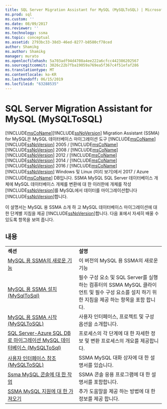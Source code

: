 ```yaml
---
title: SQL Server Migration Assistant for MySQL (MySQLToSQL) | Microsoft Docs
ms.prod: sql
ms.custom: ''
ms.date: 08/09/2017
ms.reviewer: ''
ms.technology: ssma
ms.topic: conceptual
ms.assetid: 2793bc33-38d3-46ed-8277-b8580cf78ced
author: Shamikg
ms.author: Shamikg
manager: murato
ms.openlocfilehash: 5a703adf94d4708a4ee222a6cfcc442386202567
ms.sourcegitcommit: 3026c22b7fba19059a769ea5f367c4f51efaf286
ms.translationtype: MT
ms.contentlocale: ko-KR
ms.lasthandoff: 06/15/2019
ms.locfileid: "63288535"
---
```

# <a name="sql-server-migration-assistant-for-mysql-mysqltosql"></a>SQL Server Migration Assistant for MySQL (MySQLToSQL)
[!INCLUDE[msCoName](../../includes/msconame_md.md)][!INCLUDE[ssNoVersion](../../includes/ssnoversion-md.md)] Migration Assistant (SSMA) for MySQL은 MySQL 데이터베이스 마이그레이션 도구 [!INCLUDE[msCoName](../../includes/msconame_md.md)] [!INCLUDE[ssNoVersion](../../includes/ssnoversion-md.md)] 2005 / [!INCLUDE[msCoName](../../includes/msconame_md.md)] [!INCLUDE[ssNoVersion](../../includes/ssnoversion-md.md)] 2008 / [!INCLUDE[msCoName](../../includes/msconame_md.md)] [!INCLUDE[ssNoVersion](../../includes/ssnoversion-md.md)] 2012 / [!INCLUDE[msCoName](../../includes/msconame_md.md)] [!INCLUDE[ssNoVersion](../../includes/ssnoversion-md.md)] 2014 / [!INCLUDE[msCoName](../../includes/msconame_md.md)] [!INCLUDE[ssNoVersion](../../includes/ssnoversion-md.md)] 2016 / [!INCLUDE[msCoName](../../includes/msconame_md.md)] [!INCLUDE[ssNoVersion](../../includes/ssnoversion-md.md)] Windows 및 Linux (미리 보기)에서 2017 / Azure [!INCLUDE[msCoName](../../includes/msconame_md.md)] DB입니다. SSMA MySQL SQL Server 데이터베이스 개체에 MySQL 데이터베이스 개체를 변환에 대 한 이러한에 개체를 작성 [!INCLUDE[ssNoVersion](../../includes/ssnoversion-md.md)]를 MySQL에서 데이터를 마이그레이션합니다 [!INCLUDE[ssNoVersion](../../includes/ssnoversion-md.md)]합니다.  
  
이 설명서는 MySQL 용 SSMA 소개 하 고 MySQL 데이터베이스 마이그레이션에 대 한 단계별 지침을 제공 [!INCLUDE[ssNoVersion](../../includes/ssnoversion-md.md)]합니다. 다음 표에서 자세히 배울 수 있도록 항목을 보여 줍니다.  
  
## <a name="contents"></a>내용  
  
|||  
|-|-|  
|**섹션**|**설명**|  
|[MySQL 용 SSMA의 새로운 기능](https://msdn.microsoft.com/1451a0b0-6713-4d0c-954f-ea3d8fce1d31)|이 버전의 MySQL 용 SSMA의 새로운 기능|  
|[MySQL 용 SSMA 설치 &#40;MySqlToSql&#41;](../../ssma/mysql/installing-ssma-for-mysql-mysqltosql.md)|필수 구성 요소 및 SQL Server를 실행 하는 컴퓨터의 SSMA MySQL 클라이언트 및 필수 구성 요소를 설치 하기 위한 지침을 제공 하는 항목을 포함 합니다.|  
|[MySQL 용 SSMA 시작 &#40;MySQLToSQL&#41;](../../ssma/mysql/getting-started-with-ssma-for-mysql-mysqltosql.md)|사용자 인터페이스, 프로젝트 및 구성 옵션을 소개합니다.|  
|[SQL Server-Azure SQL DB로 마이그레이션 MySQL 데이터베이스 &#40;MySQLToSql&#41;](../../ssma/mysql/migrating-mysql-databases-to-sql-server-azure-sql-db-mysqltosql.md)|프로세스의 각 단계에 대 한 자세한 정보 및 변환 프로세스의 개요를 제공합니다.|  
|[사용자 인터페이스 참조 &#40;MySQLToSQL&#41;](../../ssma/mysql/user-interface-reference-mysqltosql.md)|SSMA MySQL 대화 상자에 대 한 설명서를 있습니다.|  
|[Ssma MySQL 콘솔에 대 한 작업](working-with-ssma-for-mysql-console-mysqltosql.md)|SSMA 콘솔 응용 프로그램에 대 한 설명서를 포함합니다.|  
|[SSMA MySQL 지원에 대 한 가져오기](https://go.microsoft.com/fwlink/?LinkID=708538&clcid=0x409)|추가 도움말을 제공 하는 방법에 대 한 정보를 제공 합니다.|  
  
